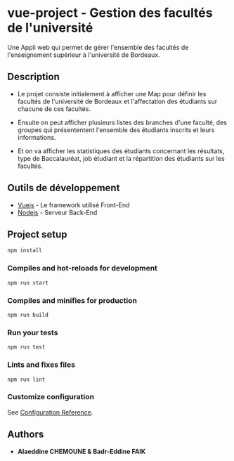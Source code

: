 # vue-project - Gestion des facultés de l'université

Une Appli web qui permet de gérer l'ensemble des facultés de l'enseignement supérieur à l'université de Bordeaux.

## Description

* Le projet consiste initialement à afficher une Map pour définir les facultés de l'université de Bordeaux et l'affectation des étudiants sur chacune de ces facultés.

* Ensuite on peut afficher plusieurs listes des branches d'une faculté, des groupes qui présententent l'ensemble des étudiants inscrits et leurs informations.

* Et on va afficher les statistiques des étudiants concernant les résultats, type de Baccalauréat, job étudiant et la répartition des étudiants sur les facultés.

## Outils de développement

* [Vuejs](https://vuejs.org/) - Le framework utilisé Front-End
* [Nodejs](https://nodejs.org/) - Serveur Back-End

## Project setup
```
npm install
```

### Compiles and hot-reloads for development
```
npm run start
```

### Compiles and minifies for production
```
npm run build
```

### Run your tests
```
npm run test
```

### Lints and fixes files
```
npm run lint
```

### Customize configuration
See [Configuration Reference](https://cli.vuejs.org/config/).

## Authors

* **Alaeddine CHEMOUNE & Badr-Eddine FAIK**